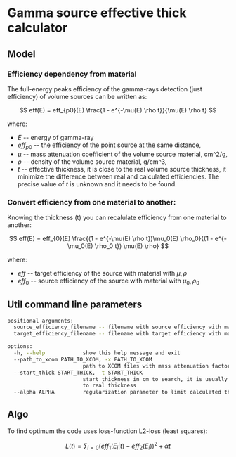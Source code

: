 # Gamma source effective thick calculator

## Model

### Efficiency dependency from material

The full-energy peaks efficiency of the gamma-rays detection (just efficiency) of volume sources can be written as:

$$
eff(E) = eff_{p0}(E) \frac{1 - e^{-\mu(E) \rho t}}{\mu(E) \rho t}
$$

where:
- *E* -- energy of gamma-ray
- $eff_{p0}$ -- the efficiency of the point source at the same distance,
- $\mu$ -- mass attenuation coefficient of the volume source material, cm^2/g,
- $\rho$ -- density of the volume source material, g/cm^3,
- *t* -- effective thickness, it is close to the real volume source thickness, it minimize the difference between real and calculated efficiencies. The precise value of *t* is unknown and it needs to be found.

### Convert efficiency from one material to another:

Knowing the thickness (t) you can recalulate efficiency from one material to another:

$$
eff(E) = eff_{0}(E) \frac{(1 - e^{-\mu(E) \rho t})\mu_0(E) \rho_0}{(1 - e^{-\mu_0(E) \rho_0 t}) \mu(E) \rho}
$$

where:
- $eff$ -- target efficiency of the source with material with $\mu, \rho$
- $eff_0$ -- source efficiency of the source with material with $\mu_0, \rho_0$


## Util command line parameters

```sh
positional arguments:
  source_efficiency_filename -- filename with source efficiency with material 1
  target_efficiency_filename -- filename with target efficiency with material 2

options:
  -h, --help            show this help message and exit
  --path_to_xcom PATH_TO_XCOM, -x PATH_TO_XCOM
                        path to XCOM files with mass attenuation factors
  --start_thick START_THICK, -t START_THICK
                        start thickness in cm to search, it is usually close
                        to real thickness
  --alpha ALPHA         regularization parameter to limit calculated thick

```

## Algo

To find optimum the code uses loss-function L2-loss (least squares):

$$
L(t) = \sum_{i=0}{(eff_1(E_i|t) - eff_2(E_i))^2} + \alpha t
$$
